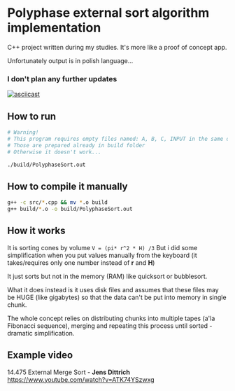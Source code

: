 # Polyphase external sort algorithm implementation

C++ project written during my studies. It's more like a proof of concept app.

Unfortunately output is in polish language...

### I don't plan any further updates

[![asciicast](https://asciinema.org/a/wHTKjANzDCmYajENwUMHWmrDa.png)](https://asciinema.org/a/wHTKjANzDCmYajENwUMHWmrDa)

## How to run

```bash
# Warning! 
# This program requires empty files named: A, B, C, INPUT in the same directory as binary.
# Those are prepared already in build folder
# Otherwise it doesn't work...

./build/PolyphaseSort.out
```

## How to compile it manually

```bash
g++ -c src/*.cpp && mv *.o build    
g++ build/*.o -o build/PolyphaseSort.out
```

## How it works

It is sorting cones by volume ```V = (pi* r^2 * H) /3```
But i did some simplification when you put values manually from the keyboard (it takes/requires only one number instead of **r** and **H**)

It just sorts but not in the memory (RAM) like quicksort or bubblesort. 

What it does instead is it uses disk files and assumes that these files may be HUGE (like gigabytes) so that the data can't be put into memory in single chunk.

The whole concept relies on distributing chunks into multiple tapes (a'la Fibonacci sequence), merging and repeating this process until sorted - dramatic simplification.

## Example video

14.475 External Merge Sort - **Jens Dittrich**
https://www.youtube.com/watch?v=ATK74YSzwxg
